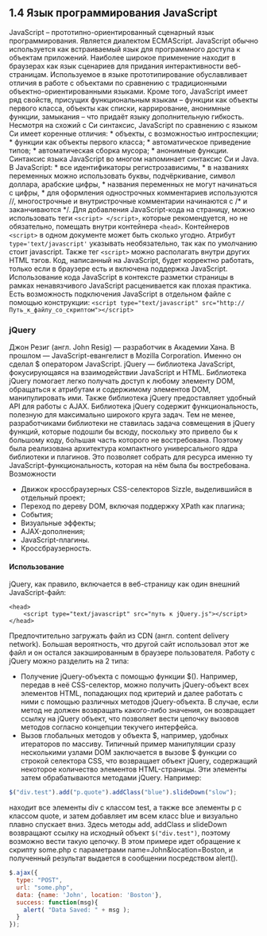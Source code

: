 ## 1.4 Язык программирования JavaScript
JavaScript – прототипно-ориентированный сценарный язык программирования. Является диалектом ECMAScript.
JavaScript обычно используется как встраиваемый язык для программного доступа к объектам приложений. Наиболее широкое применение находит в браузерах как язык сценариев для придания интерактивности веб-страницам.
Используемое в языке прототипирование обуславливает отличия в работе с объектами по сравнению с традиционными объектно-ориентированными языками. Кроме того, JavaScript имеет ряд свойств, присущих функциональным языкам – функции как объекты первого класса, объекты как списки, каррирование, анонимные функции, замыкания – что придаёт языку дополнительную гибкость.
Несмотря на схожий с Си синтаксис, JavaScript по сравнению с языком Си имеет коренные отличия:
* объекты, с возможностью интроспекции;
* функции как объекты первого класса;
* автоматическое приведение типов;
* автоматическая сборка мусора;
* анонимные функции.
Синтаксис языка JavaScript во многом напоминает синтаксис Си и Java.
В JavaScript:
* все идентификаторы регистрозависимы,
* в названиях переменных можно использовать буквы, подчёркивание, символ доллара, арабские цифры,
* названия переменных не могут начинаться с цифры,
* для оформления однострочных комментариев используются //, многострочные и внутристрочные комментарии начинаются с /* и заканчиваются */.
Для добавления JavaScript-кода на страницу, можно использовать теги ```<script> </script>```, которые рекомендуется, но не обязательно, помещать внутри контейнера ```<head>```. Контейнеров ```<script>``` в одном документе может быть сколько угодно. Атрибут ```type='text/javascript'``` указывать необязательно, так как по умолчанию стоит javascript.
Также тег ```<script>``` можно располагать внутри других HTML тэгов.
Код, написанный на JavaScript, будет корректно работать, только если в браузере есть и включена поддержка JavaScript.
Использование кода JavaScript в контексте разметки страницы в рамках ненавязчивого JavaScript расценивается как плохая практика.
Есть возможность подключения JavaScript в отдельном файле с помощью конструкции:
```<script type="text/javascript" src="http://Путь_к_файлу_со_скриптом"></script>```
### jQuery
Джон Резиг (англ. John Resig) — разработчик в Академии Хана. В прошлом — JavaScript-евангелист в Mozilla Corporation. Именно он сделал $ оператором JavaScript.
jQuery — библиотека JavaScript, фокусирующаяся на взаимодействии JavaScript и HTML. Библиотека jQuery помогает легко получать доступ к любому элементу DOM, обращаться к атрибутам и содержимому элементов DOM, манипулировать ими. Также библиотека jQuery предоставляет удобный API для работы с AJAX.
Библиотека jQuery содержит функциональность, полезную для максимально широкого круга задач. Тем не менее, разработчиками библиотеки не ставилась задача совмещения в jQuery функций, которые подошли бы всюду, поскольку это привело бы к большому коду, бо́льшая часть которого не востребована. Поэтому была реализована архитектура компактного универсального ядра библиотеки и плагинов. Это позволяет собрать для ресурса именно ту JavaScript-функциональность, которая на нём была бы востребована.
Возможности
* Движок кроссбраузерных CSS-селекторов Sizzle, выделившийся в отдельный проект;
* Переход по дереву DOM, включая поддержку XPath как плагина;
* События;
* Визуальные эффекты;
* AJAX-дополнения;
* JavaScript-плагины.
* Кроссбраузерность.
#### Использование
jQuery, как правило, включается в веб-страницу как один внешний JavaScript-файл:
```
<head>
    <script type="text/javascript" src="путь к jQuery.js"></script>
</head>
```
Предпочтительно загружать файл из CDN (англ. content delivery network). Большая вероятность, что другой сайт использовал этот же файл и он остался закэшированным в браузере пользователя.
Работу с jQuery можно разделить на 2 типа:
* Получение jQuery-объекта с помощью функции $(). Например, передав в неё CSS-селектор, можно получить jQuery-объект всех элементов HTML, попадающих под критерий и далее работать с ними с помощью различных методов jQuery-объекта. В случае, если метод не должен возвращать какого-либо значения, он возвращает ссылку на jQuery объект, что позволяет вести цепочку вызовов методов согласно концепции текучего интерфейса.
* Вызов глобальных методов у объекта $, например, удобных итераторов по массиву.
Типичный пример манипуляции сразу несколькими узлами DOM заключается в вызове $ функции со строкой селектора CSS, что возвращает объект jQuery, содержащий некоторое количество элементов HTML-страницы. Эти элементы затем обрабатываются методами jQuery. Например:
```javascript
$("div.test").add("p.quote").addClass("blue").slideDown("slow");
```
находит все элементы div с классом test, а также все элементы p с классом quote, и затем добавляет им всем класс blue и визуально плавно спускает вниз. Здесь методы add, addClass и slideDown возвращают ссылку на исходный объект ```$("div.test")```, поэтому возможно вести такую цепочку.
В этом примере идет обращение к скрипту some.php с параметрами name=John&location=Boston, и полученный результат выдается в сообщении посредством alert().
```js
$.ajax({
  type: "POST",
  url: "some.php",
  data: {name: 'John', location: 'Boston'},
  success: function(msg){
    alert( "Data Saved: " + msg );
  }
});
```